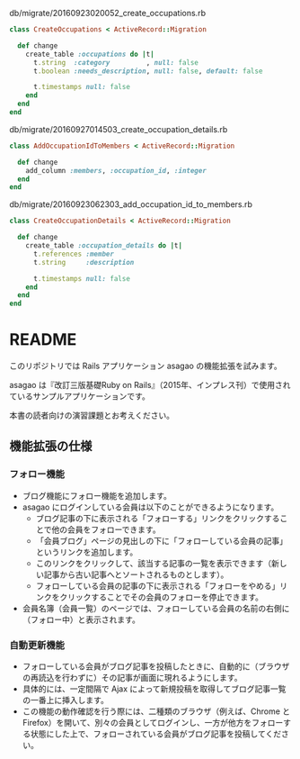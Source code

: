 db/migrate/20160923020052_create_occupations.rb
```ruby
class CreateOccupations < ActiveRecord::Migration

  def change
    create_table :occupations do |t|
      t.string  :category         , null: false
      t.boolean :needs_description, null: false, default: false

      t.timestamps null: false
    end
  end
end
```
db/migrate/20160927014503_create_occupation_details.rb
```ruby
class AddOccupationIdToMembers < ActiveRecord::Migration

  def change
    add_column :members, :occupation_id, :integer
  end
end
```
db/migrate/20160923062303_add_occupation_id_to_members.rb
```ruby
class CreateOccupationDetails < ActiveRecord::Migration

  def change
    create_table :occupation_details do |t|
      t.references :member
      t.string     :description

      t.timestamps null: false
    end
  end
end
```


README
======

このリポジトリでは Rails アプリケーション asagao の機能拡張を試みます。

asagao は『改訂三版基礎Ruby on Rails』（2015年、インプレス刊）で使用されているサンプルアプリケーションです。

本書の読者向けの演習課題とお考えください。

機能拡張の仕様
--------------

### フォロー機能

* ブログ機能にフォロー機能を追加します。
* asagao にログインしている会員は以下のことができるようになります。
    * ブログ記事の下に表示される「フォローする」リンクをクリックすることで他の会員をフォローできます。
    * 「会員ブログ」ページの見出しの下に「フォローしている会員の記事」というリンクを追加します。
    * このリンクをクリックして、該当する記事の一覧を表示できます（新しい記事から古い記事へとソートされるものとします）。
    * フォローしている会員の記事の下に表示される「フォローをやめる」リンクをクリックすることでその会員のフォローを停止できます。
* 会員名簿（会員一覧）のページでは、フォローしている会員の名前の右側に（フォロー中）と表示されます。

### 自動更新機能

* フォローしている会員がブログ記事を投稿したときに、自動的に（ブラウザの再読込を行わずに）その記事が画面に現れるようにします。
* 具体的には、一定間隔で Ajax によって新規投稿を取得してブログ記事一覧の一番上に挿入します。
* この機能の動作確認を行う際には、二種類のブラウザ（例えば、Chrome と Firefox）を開いて、別々の会員としてログインし、一方が他方をフォローする状態にした上で、フォローされている会員がブログ記事を投稿してください。
